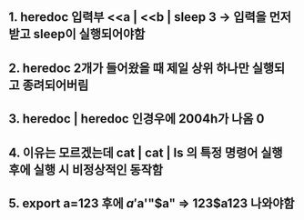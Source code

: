 ## 1. heredoc 입력부 <<a | <<b | sleep 3 -> 입력을 먼저 받고 sleep이 실행되어야함

## 2. heredoc 2개가 들어왔을 때 제일 상위 하나만 실행되고 종려되어버림

## 3. heredoc | heredoc 인경우에 2004h가 나옴 0

## 4. 이유는 모르겠는데 cat | cat | ls 의 특정 명령어 실행 후에 실행 시 비정상적인 동작함

## 5. export a=123 후에 $a'$a'"$a" => 123$a123 나와야함